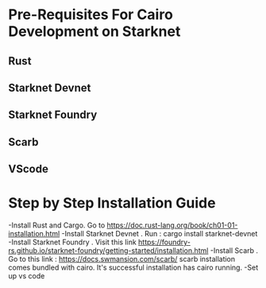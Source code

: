 # Pre-Requisites For Cairo Development on Starknet
## Rust
## Starknet Devnet
## Starknet Foundry
## Scarb
## VScode

# Step by Step Installation Guide
-Install Rust and Cargo. Go to https://doc.rust-lang.org/book/ch01-01-installation.html
-Install Starknet Devnet . Run : cargo install starknet-devnet
-Install Starknet Foundry . Visit this link https://foundry-rs.github.io/starknet-foundry/getting-started/installation.html
-Install Scarb . Go to this link : https://docs.swmansion.com/scarb/ 
  scarb installation comes bundled with cairo. It's successful installation has cairo running.
-Set up vs code
